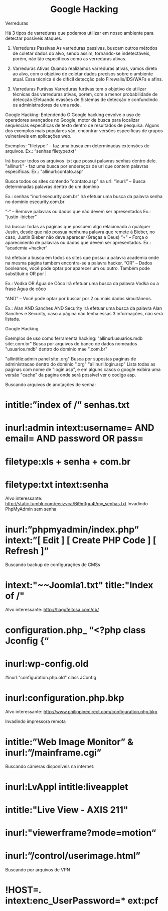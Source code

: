 <h1 align="center"> Google Hacking</h1>

Verreduras

Há 3 tipos de varreduras que podemos utilizar em nosso ambiente para detectar possíveis ataques.

1. Verreduras Passivas
    As varreduras passivas, buscam outros métodos de coletar dados do alvo, sendo assim, tornando-se indetectáveis, porém, não tão específicos como as verreduras ativas.

2. Varreduras Ativas
    Quando realizamos varreduras ativas, vamos direto ao alvo, com o objetivo de coletar dados precisos sobre o ambiente atual. Essa técnica é de difícil detecção pelo Firewalls/IDS/WAFs e afins.
 
3. Varreduras Furtivas 
    Varreduras furtivas tem o objetivo de utilizar técnicas das varreduras ativas, porém, com a menor probabilidade de detecção.Efetuando evasões de Sistemas de detecção e confundindo os administradores de uma rede.

Google Hacking: Entendendo
O Google hacking envolve o uso de operadores avançados no Google, motor de
busca para localizar sequências específicas de texto dentro de resultados de
pesquisa. Alguns dos exemplos mais populares são, encontrar versões específicas
de grupos vulneráveis em aplicações web.

Exemplos:
“filetype:“ - faz uma busca em determinadas extensões de arquivos.
Ex.: “senhas filetype:txt"

Irá buscar todos os arquivos .txt que possui palavras senhas dentro dele.
"allinurl:" - faz uma busca por endereços de url que contem palavras especificas.
Ex.: "allinurl:contato.asp“

Busca todos os sites contendo "contato.asp" na url.
“inurl:” – Busca determinadas palavras dentro de um domínio

Ex.: senhas “inurl:esecurity.com.br”
Irá efetuar uma busca da palavra senha no dominio esecurity.com.br

“-“ – Remove palavras ou dados que não devem ser apresentados
Ex.: “justin -bieber"

Irá buscar todas as páginas que possuem algo relacionado a qualquer Justin, desde
que não possua nenhuma palavra que remete à Bieber, no caso, Justin Bieber não
deve aparecer (Graças a Deus)
“+" – Força o aparecimento de palavras ou dados que devem ser apresentados.
Ex.: “academia +hacker“

Irá efetuar a busca em todos os sites que possui a palavra academia onde na mesma
página também encontra-se a palavra hacker.
“OR” – Dados booleanos, você pode optar por aparecer um ou outro. Também pode
substituir o OR por |

Ex.: Vodka OR Água de Côco
Irá efetuar uma busca da palavra Vodka ou a frase Água de côco


“AND” – Você pode optar por buscar por 2 ou mais dados simultâneos.

Ex.: Alan AND Sanches AND Security
Irá efetuar uma busca da palavra Alan Sanches e Security, caso a página não tenha
essas 3 informações, não será listada.

Google Hacking

Exemplos de uso como ferramenta hacking:
"allinurl:usuarios.mdb site:.com.br"
Busca por arquivos de banco de dados nomeados "usuarios.mdb" dentro do
dominio mae ".com.br"

"allintitle:admin panel site:.org"
Busca por supostas paginas de administracao dentro do dominio ".org"
"allinurl:login.asp"
Lista todas as paginas com nome de "login.asp", e em alguns casos o google
exibira uma versão "cache" da pagina onde será possível ver o codigo asp.

Buscando arquivos de anotações de senha:
# intitle:”index of /” senhas.txt
# inurl:admin intext:username= AND email= AND password OR pass=
# filetype:xls + senha + com.br
# filetype:txt intext:senha
Alvo interessante: http://static.tumblr.com/eeczvca/Bi9m1gu4l/my_senhas.txt
Invadindo PhpMyAdmin sem senha
# inurl:”phpmyadmin/index.php” intext:”[ Edit ] [ Create PHP Code ] [ Refresh ]”

Buscando backup de configurações de CMSs
# intext:"~~Joomla1.txt" title:"Index of /"
Alvo interessante: http://tiagofeitosa.com/cb/
# configuration.php_ “<?php class Jconfig {“
# inurl:wp-config.old
#inurl:"configuration.php.old" class JConfig
# inurl:configuration.php.bkp
Alvo interessante: http://www.philippinedirect.com/configuration.php.bkp

Invadindo impressora remota
# intitle:”Web Image Monitor” & inurl:”/mainframe.cgi”

Buscando câmeras disponíveis na internet:
# inurl:LvAppl intitle:liveapplet
# intitle:"Live View - AXIS 211"
# inurl:"viewerframe?mode=motion“
# inurl:”/control/userimage.html”

Buscando por arquivos de VPN
# !HOST=*.* intext:enc_UserPassword=* ext:pcf
